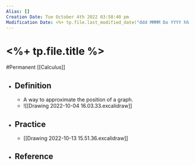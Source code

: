 ```yaml
---
Alias: []
Creation Date: Tue October 4th 2022 03:58:40 pm 
Modification Date: <%+ tp.file.last_modified_date("ddd MMMM Do YYYY hh:mm:ss a") %>
---
```

# <%+ tp.file.title %>
#Permanent [[Calculus]]

- ## Definition
	- A way to approximate the position of a graph.
	- ![[Drawing 2022-10-04 16.03.33.excalidraw]]
- ## Practice
	- [[Drawing 2022-10-13 15.51.36.excalidraw]]
- ## Reference